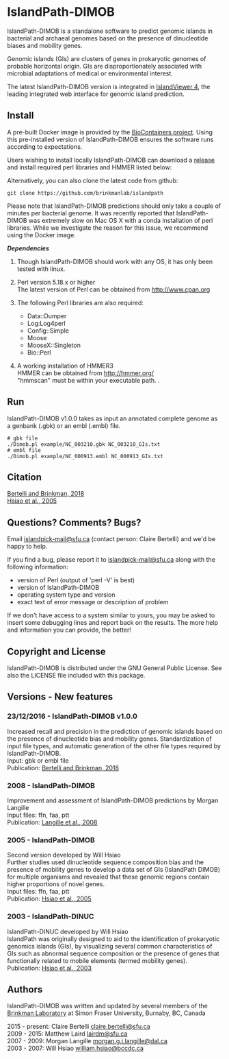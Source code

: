 # IslandPath-DIMOB

IslandPath-DIMOB is a standalone software to predict genomic islands in bacterial and archaeal genomes based on the presence of dinucleotide biases and mobility genes.

Genomic islands (GIs) are clusters of genes in prokaryotic genomes of probable horizontal origin. 
GIs are disproportionately associated with microbial adaptations of medical or environmental interest.

The latest IslandPath-DIMOB version is integrated in [IslandViewer 4](http://www.pathogenomics.sfu.ca/islandviewer/browse/), the leading integrated web interface for genomic island prediction.

## Install

A pre-built Docker image is provided by the [BioContainers project](https://biocontainers.pro/tools/islandpath). Using this pre-installed version of IslandPath-DIMOB ensures the software runs according to expectations.

Users wishing to install locally IslandPath-DIMOB can download a [release](http://github.com/brinkmanlab/islandpath/releases/) and install required perl libraries and HMMER listed below:

Alternatively, you can also clone the latest code from github:

    git clone https://github.com/brinkmanlab/islandpath
    
Please note that IslandPath-DIMOB predictions should only take a couple of minutes per bacterial genome. It was recently reported that IslandPath-DIMOB was extremely slow on Mac OS X with a conda installation of perl libraries. While we investigate the reason for this issue, we recommend using the Docker image.
    
  
**_Dependencies_**

1. Though IslandPath-DIMOB should work with any OS, it has only been tested with linux. 

2. Perl version 5.18.x or higher  
The latest version of Perl can be obtained from http://www.cpan.org

3. The following Perl libraries are also required:
    - Data::Dumper
    - Log:Log4perl
    - Config::Simple
    - Moose
    - MooseX::Singleton
    - Bio::Perl

4. A working installation of HMMER3  
HMMER can be obtained from http://hmmer.org/  
"hmmscan" must be within your executable path.
.

## Run

IslandPath-DIMOB v1.0.0 takes as input an annotated complete genome as a genbank (.gbk) or an embl (.embl) file.

    # gbk file
    ./Dimob.pl example/NC_003210.gbk NC_003210_GIs.txt
    # embl file
    ./Dimob.pl example/NC_000913.embl NC_000913_GIs.txt


## Citation

[Bertelli and Brinkman, 2018](https://doi.org/10.1093/bioinformatics/bty095)  
[Hsiao et al., 2005](http://journals.plos.org/plosgenetics/article?id=10.1371/journal.pgen.0010062)


## Questions? Comments? Bugs?

Email islandpick-mail@sfu.ca (contact person: Claire Bertelli) and we'd be happy to help.

If you find a bug, please report it to islandpick-mail@sfu.ca along with the
following information:

* version of Perl (output of 'perl -V' is best)
* version of IslandPath-DIMOB
* operating system type and version
* exact text of error message or description of problem

If we don't have access to a system similar to yours, you may be asked to insert some debugging lines and report back on the results. The more help and information you can provide, the better!


## Copyright and License

IslandPath-DIMOB is distributed under the GNU General Public License. See also the LICENSE file included with this package.


## Versions - New features

### 23/12/2016 - IslandPath-DIMOB v1.0.0  
Increased recall and precision in the prediction of genomic islands based on the presence of dinucleotide bias and mobility genes. Standardization of input file types, and automatic generation of the other file types required by IslandPath-DIMOB.  
Input: gbk or embl file  
Publication: [Bertelli and Brinkman, 2018](https://doi.org/10.1093/bioinformatics/bty095)  

### 2008 - IslandPath-DIMOB
Improvement and assessment of IslandPath-DIMOB predictions by Morgan Langille  
Input files: ffn, faa, ptt  
Publication: [Langille et al., 2008](http://www.biomedcentral.com/1471-2105/9/329)

### 2005 - IslandPath-DIMOB 
Second version developed by Will Hsiao  
Further studies used dinucleotide sequence composition bias and the presence of mobility genes to develop a data set of GIs (IslandPath DIMOB) for multiple organisms and revealed that these genomic regions contain higher proportions of novel genes.  
Input files: ffn, faa, ptt  
Publication: [Hsiao et al., 2005](http://journals.plos.org/plosgenetics/article?id=10.1371/journal.pgen.0010062)

### 2003 - IslandPath-DINUC
IslandPath-DINUC developed by Will Hsiao  
IslandPath was originally designed to aid to the identification of prokaryotic genomics islands (GIs), by visualizing several common characteristics of GIs such as abnormal sequence composition or the presence of genes that functionally related to mobile elements (termed mobility genes).  
Publication: [Hsiao et al., 2003](http://bioinformatics.oxfordjournals.org/content/19/3/418.short)  


## Authors

IslandPath-DIMOB was written and updated by several members of the [Brinkman Laboratory](http://www.brinkman.mbb.sfu.ca/) at Simon Fraser University, Burnaby, BC, Canada

2015 - present:     Claire Bertelli    claire.bertelli@sfu.ca  
2009 - 2015:    Matthew Laird    lairdm@sfu.ca  
2007 - 2009: Morgan Langille    morgan.g.i.langille@dal.ca  
2003 - 2007: Will Hsiao william.hsiao@bccdc.ca

